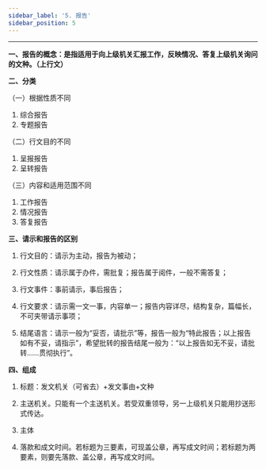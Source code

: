 ```yaml
---
sidebar_label: '5. 报告'
sidebar_position: 5
---
```


***

**一、报告的概念：是指适用于向上级机关汇报工作，反映情况、答复上级机关询问的文种。（上行文）**

**二、分类**

（一）根据性质不同

1. 综合报告
2. 专题报告

（二）行文目的不同

1. 呈报报告
2. 呈转报告

（三）内容和适用范围不同

1. 工作报告
2. 情况报告
3. 答复报告

**三、请示和报告的区别**

1. 行文目的：请示为主动，报告为被动；

2. 行文性质：请示属于办件，需批复；报告属于阅件，一般不需答复；

3. 行文事件：事前请示，事后报告；

4. 行文要求：请示需一文一事，内容单一；报告内容详尽，结构复杂，篇幅长，不可夹带请示事项；

5. 结尾语言：请示一般为“妥否，请批示”等，报告一般为“特此报告；以上报告如有不妥，请指示”，希望批转的报告结尾一般为：“以上报告如无不妥，请批转……贯彻执行”。

**四、组成**

1. 标题：发文机关（可省去）+发文事由+文种

2. 主送机关。只能有一个主送机关。若受双重领导，另一上级机关只能用抄送形式传达。

3. 主体

4. 落款和成文时间。若标题为三要素，可现盖公章，再写成文时间；若标题为两要素，则要先落款、盖公章，再写成文时间。